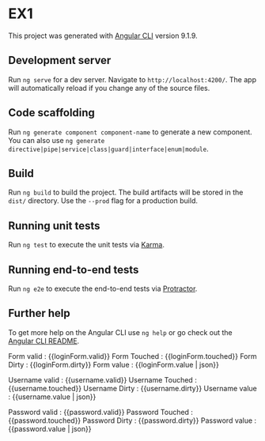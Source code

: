 # EX1

This project was generated with [Angular CLI](https://github.com/angular/angular-cli) version 9.1.9.

## Development server

Run `ng serve` for a dev server. Navigate to `http://localhost:4200/`. The app will automatically reload if you change any of the source files.

## Code scaffolding

Run `ng generate component component-name` to generate a new component. You can also use `ng generate directive|pipe|service|class|guard|interface|enum|module`.

## Build

Run `ng build` to build the project. The build artifacts will be stored in the `dist/` directory. Use the `--prod` flag for a production build.

## Running unit tests

Run `ng test` to execute the unit tests via [Karma](https://karma-runner.github.io).

## Running end-to-end tests

Run `ng e2e` to execute the end-to-end tests via [Protractor](http://www.protractortest.org/).

## Further help

To get more help on the Angular CLI use `ng help` or go check out the [Angular CLI README](https://github.com/angular/angular-cli/blob/master/README.md).

<prev>
Form valid : {{loginForm.valid}}
Form Touched : {{loginForm.touched}}
Form Dirty : {{loginForm.dirty}}
Form value : {{loginForm.value | json}}

Username valid : {{username.valid}}
Username Touched : {{username.touched}}
Username Dirty : {{username.dirty}}
Username value : {{username.value | json}}

Password valid : {{password.valid}}
Password Touched : {{password.touched}}
Password Dirty : {{password.dirty}}
Password value : {{password.value | json}}
</prev>
